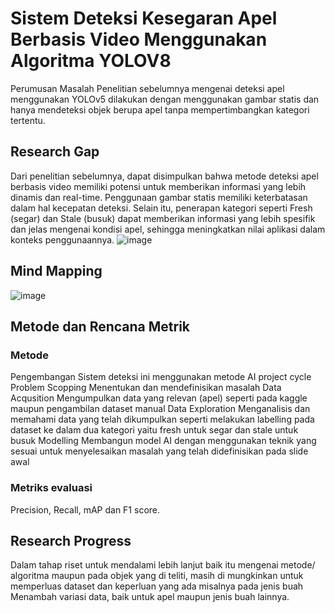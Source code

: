 # Sistem Deteksi Kesegaran Apel Berbasis Video Menggunakan Algoritma YOLOV8
Perumusan Masalah
Penelitian sebelumnya mengenai deteksi apel menggunakan YOLOv5 dilakukan dengan menggunakan gambar statis dan hanya mendeteksi objek berupa apel tanpa mempertimbangkan kategori tertentu.

## Research Gap 
Dari penelitian sebelumnya, dapat disimpulkan bahwa metode deteksi apel berbasis video memiliki potensi untuk memberikan informasi yang lebih dinamis dan real-time. Penggunaan gambar statis memiliki keterbatasan dalam hal kecepatan deteksi. Selain itu, penerapan kategori seperti Fresh (segar) dan Stale (busuk) dapat memberikan informasi yang lebih spesifik dan jelas mengenai kondisi apel, sehingga meningkatkan nilai aplikasi dalam konteks penggunaannya.
![image](https://github.com/user-attachments/assets/aaa33bda-b3df-4749-ad8d-ad08802cc731)

## Mind Mapping
![image](https://github.com/user-attachments/assets/1e767bef-ab0d-4345-8a0d-1284f543177d)

## Metode dan Rencana Metrik
### Metode 
Pengembangan Sistem deteksi ini menggunakan metode AI project cycle 
Problem Scopping		Menentukan dan mendefinisikan masalah
Data Acqusition 		Mengumpulkan data yang relevan (apel) seperti pada kaggle maupun pengambilan dataset manual 
Data Exploration 		Menganalisis dan memahami data yang telah dikumpulkan seperti melakukan labelling pada dataset ke dalam dua kategori yaitu fresh untuk segar dan stale untuk busuk
Modelling 			Membangun model AI dengan menggunakan teknik yang sesuai untuk menyelesaikan masalah yang telah didefinisikan pada slide awal

### Metriks evaluasi 
Precision, Recall, mAP dan F1 score.

## Research Progress
Dalam tahap riset untuk mendalami lebih lanjut baik itu mengenai metode/ algoritma maupun pada objek yang di teliti, masih di mungkinkan untuk memperluas dataset dan keperluan yang ada misalnya pada jenis buah Menambah variasi data, baik untuk apel maupun jenis buah lainnya.
